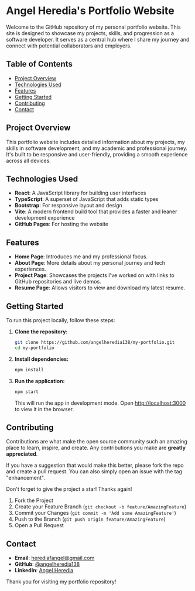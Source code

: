 
# Angel Heredia's Portfolio Website

Welcome to the GitHub repository of my personal portfolio website. This site is designed to showcase my projects, skills, and progression as a software developer. It serves as a central hub where I share my journey and connect with potential collaborators and employers.

## Table of Contents

- [Project Overview](#project-overview)
- [Technologies Used](#technologies-used)
- [Features](#features)
- [Getting Started](#getting-started)
- [Contributing](#contributing)
- [Contact](#contact)

## Project Overview

This portfolio website includes detailed information about my projects, my skills in software development, and my academic and professional journey. It's built to be responsive and user-friendly, providing a smooth experience across all devices.

## Technologies Used

- **React**: A JavaScript library for building user interfaces
- **TypeScript**: A superset of JavaScript that adds static types
- **Bootstrap**: For responsive layout and design
- **Vite**: A modern frontend build tool that provides a faster and leaner development experience
- **GitHub Pages**: For hosting the website

## Features

- **Home Page**: Introduces me and my professional focus.
- **About Page**: More details about my personal journey and tech experiences.
- **Project Page**: Showcases the projects I've worked on with links to GitHub repositories and live demos.
- **Resume Page**: Allows visitors to view and download my latest resume.

## Getting Started

To run this project locally, follow these steps:

1. **Clone the repository:**
   ```bash
   git clone https://github.com/angelheredia138/my-portfolio.git
   cd my-portfolio
   ```

2. **Install dependencies:**
   ```bash
   npm install
   ```

3. **Run the application:**
   ```bash
   npm start
   ```

   This will run the app in development mode. Open [http://localhost:3000](http://localhost:3000) to view it in the browser.

## Contributing

Contributions are what make the open source community such an amazing place to learn, inspire, and create. Any contributions you make are **greatly appreciated**.

If you have a suggestion that would make this better, please fork the repo and create a pull request. You can also simply open an issue with the tag "enhancement".

Don't forget to give the project a star! Thanks again!

1. Fork the Project
2. Create your Feature Branch (`git checkout -b feature/AmazingFeature`)
3. Commit your Changes (`git commit -m 'Add some AmazingFeature'`)
4. Push to the Branch (`git push origin feature/AmazingFeature`)
5. Open a Pull Request

## Contact

- **Email**: herediafangel@gmail.com
- **GitHub**: [@angelheredia138](https://github.com/angelheredia138)
- **LinkedIn**: [Angel Heredia](https://linkedin.com/in/angel-heredia-a9438b27a)

Thank you for visiting my portfolio repository!
